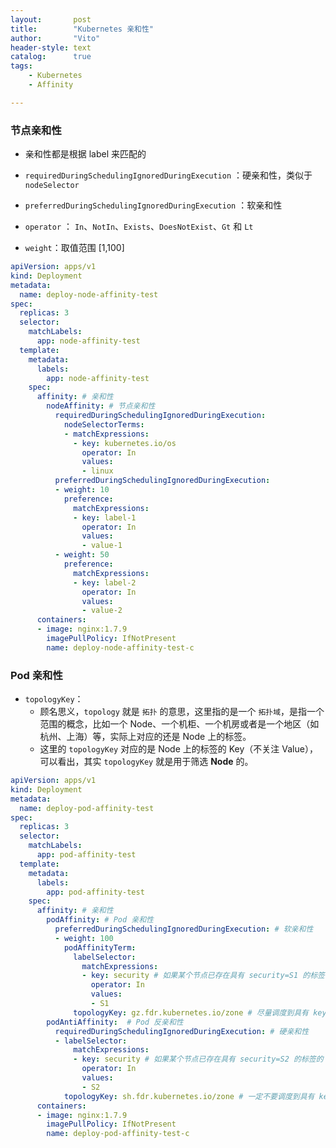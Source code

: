 ```yaml
---
layout:       post
title:        "Kubernetes 亲和性"
author:       "Vito"
header-style: text
catalog:      true
tags:
    - Kubernetes
    - Affinity

---
```


### 节点亲和性

* 亲和性都是根据 label 来匹配的

* `requiredDuringSchedulingIgnoredDuringExecution` ：硬亲和性，类似于`nodeSelector`
* `preferredDuringSchedulingIgnoredDuringExecution` ：软亲和性
* `operator` ： `In`、`NotIn`、`Exists`、`DoesNotExist`、`Gt` 和 `Lt` 
* `weight`：取值范围 [1,100]

```yaml
apiVersion: apps/v1
kind: Deployment
metadata:
  name: deploy-node-affinity-test
spec:
  replicas: 3
  selector:
    matchLabels:
      app: node-affinity-test
  template: 
    metadata:
      labels:
        app: node-affinity-test
    spec:
      affinity: # 亲和性
        nodeAffinity: # 节点亲和性
          requiredDuringSchedulingIgnoredDuringExecution:
            nodeSelectorTerms:
            - matchExpressions:
              - key: kubernetes.io/os
                operator: In
                values:
                - linux
          preferredDuringSchedulingIgnoredDuringExecution:
          - weight: 10
            preference:
              matchExpressions:
              - key: label-1
                operator: In
                values:
                - value-1
          - weight: 50
            preference:
              matchExpressions:
              - key: label-2
                operator: In
                values:
                - value-2
      containers:
      - image: nginx:1.7.9
        imagePullPolicy: IfNotPresent
        name: deploy-node-affinity-test-c
```



### Pod 亲和性

* `topologyKey`：
  * 顾名思义，`topology` 就是 `拓扑` 的意思，这里指的是一个 `拓扑域`，是指一个范围的概念，比如一个 Node、一个机柜、一个机房或者是一个地区（如杭州、上海）等，实际上对应的还是 Node 上的标签。
  * 这里的 `topologyKey` 对应的是 Node 上的标签的 Key（不关注 Value），可以看出，其实 `topologyKey` 就是用于筛选 **Node** 的。

```yaml
apiVersion: apps/v1
kind: Deployment
metadata:
  name: deploy-pod-affinity-test
spec:
  replicas: 3
  selector:
    matchLabels:
      app: pod-affinity-test
  template: 
    metadata:
      labels:
        app: pod-affinity-test
    spec:
      affinity: # 亲和性
        podAffinity: # Pod 亲和性
          preferredDuringSchedulingIgnoredDuringExecution: # 软亲和性
          - weight: 100
            podAffinityTerm:
              labelSelector:
                matchExpressions:
                - key: security # 如果某个节点已存在具有 security=S1 的标签的 Pod 时，尽量将本 Pod 调度到该节点
                  operator: In
                  values:
                  - S1
              topologyKey: gz.fdr.kubernetes.io/zone # 尽量调度到具有 key 为 `gz.fdr.kubernetes.io/zone` 的标签的节点上
        podAntiAffinity:  # Pod 反亲和性
          requiredDuringSchedulingIgnoredDuringExecution: # 硬亲和性
          - labelSelector:
              matchExpressions:
              - key: security # 如果某个节点已存在具有 security=S2 的标签的 Pod 时，一定不要将本 Pod 调度到该节点
                operator: In
                values:
                - S2
            topologyKey: sh.fdr.kubernetes.io/zone # 一定不要调度到具有 key 为 `sh.fdr.kubernetes.io/zone` 的标签的节点上
      containers:
      - image: nginx:1.7.9
        imagePullPolicy: IfNotPresent
        name: deploy-pod-affinity-test-c
```

